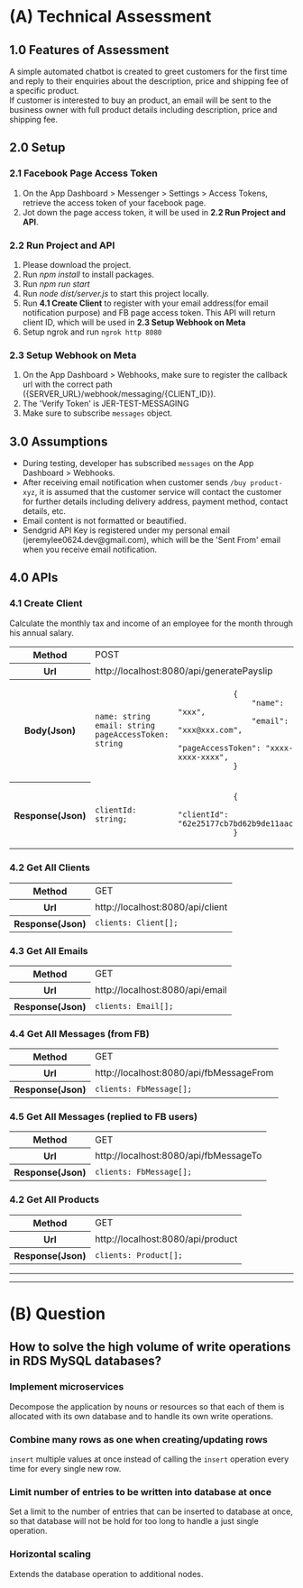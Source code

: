 <h1>(A) Technical Assessment</h1>
<h2>1.0 Features of Assessment</h2>
A simple automated chatbot is created to greet customers for the first time and 
reply to their enquiries about the description, price and shipping fee of a specific product.
<br>
If customer is interested to buy an product, an email will be sent to the business owner with full product details including
description, price and shipping fee.

<h2>2.0 Setup</h2>
<h3>2.1 Facebook Page Access Token</h3>
<ol>
    <li>On the App Dashboard > Messenger > Settings > Access Tokens, retrieve the access token of your facebook page.</li>
    <li>Jot down the page access token, it will be used in <strong>2.2 Run Project and API</strong>.</li>
</ol>
<h3>2.2 Run Project and API</h3>
<ol>
    <li>Please download the project.</li>
    <li>Run <i>npm install</i> to install packages.</li>
    <li>Run <i>npm run start</i></li>
    <li>Run <i>node dist/server.js</i> to start this project locally.</li>
    <li>Run <strong>4.1 Create Client</strong> to register with your email address(for email notification purpose) 
        and FB page access token. This API will return client ID, which will be used in <strong>2.3 Setup Webhook on Meta</strong>
    </li>
    <li>Setup ngrok and run <code>ngrok http 8080</code></li>
</ol>
<h3>2.3 Setup Webhook on Meta</h3>
<ol>
    <li>On the App Dashboard > Webhooks, make sure to register the callback url with the correct path ({SERVER_URL}/webhook/messaging/{CLIENT_ID}).</li>
    <li>The 'Verify Token' is JER-TEST-MESSAGING</li>
    <li>Make sure to subscribe <code>messages</code> object.</li>
</ol>

<h2>3.0 Assumptions</h2>
<ul>
    <li>During testing, developer has subscribed <code>messages</code> on the App Dashboard > Webhooks.</li>
    <li>After receiving email notification when customer sends <code>/buy product-xyz</code>, it is assumed that the customer
service will contact the customer for further details including delivery address, payment method, contact details, etc.</li>
    <li>Email content is not formatted or beautified.</li>
    <li>Sendgrid API Key is registered under my personal email (jeremylee0624.dev@gmail.com), which will be the 'Sent From' email when you receive email notification.</li>
</ul>


<h2>4.0 APIs</h2>
<h3>4.1 Create Client</h3>
Calculate the monthly tax and income of an employee for the month through his annual salary.
<table>
<tr>
    <th>Method</th>
    <td colspan="2">POST</td>
</tr>
<tr>
    <th>Url</th>
    <td colspan="2">http://localhost:8080/api/generatePayslip</td>
</tr>
<tr>
    <th>Body(Json)</th>
    <td>
        <code>name: string</code><br>
        <code>email: string</code><br>
        <code>pageAccessToken: string</code><br>
    </td>
    <td>
        <code>
            {
                "name": "xxx",
                "email": "xxx@xxx.com",
                "pageAccessToken": "xxxx-xxxx-xxxx",
            }
        </code>
    </td>
</tr>
<tr>
    <th>Response(Json)</th>
    <td>
        <code>clientId: string;</code>
    </td>
    <td>
        <code>
            {
                "clientId": "62e25177cb7bd62b9de11aac"
            }
        </code>
    </td>
</tr>
</table>

<h3>4.2 Get All Clients</h3>
<table>
<tr>
    <th>Method</th>
    <td colspan="2">GET</td>
</tr>
<tr>
    <th>Url</th>
    <td colspan="2">http://localhost:8080/api/client</td>
</tr>
<tr>
    <th>Response(Json)</th>
    <td>
        <code>clients: Client[];</code>
    </td>
    <td>
    </td>
</tr>
</table>

<h3>4.3 Get All Emails</h3>
<table>
<tr>
    <th>Method</th>
    <td colspan="2">GET</td>
</tr>
<tr>
    <th>Url</th>
    <td colspan="2">http://localhost:8080/api/email</td>
</tr>
<tr>
    <th>Response(Json)</th>
    <td>
        <code>clients: Email[];</code>
    </td>
    <td>
    </td>
</tr>
</table>

<h3>4.4 Get All Messages (from FB)</h3>
<table>
<tr>
    <th>Method</th>
    <td colspan="2">GET</td>
</tr>
<tr>
    <th>Url</th>
    <td colspan="2">http://localhost:8080/api/fbMessageFrom</td>
</tr>
<tr>
    <th>Response(Json)</th>
    <td>
        <code>clients: FbMessage[];</code>
    </td>
    <td>
    </td>
</tr>
</table>

<h3>4.5 Get All Messages (replied to FB users)</h3>
<table>
<tr>
    <th>Method</th>
    <td colspan="2">GET</td>
</tr>
<tr>
    <th>Url</th>
    <td colspan="2">http://localhost:8080/api/fbMessageTo</td>
</tr>
<tr>
    <th>Response(Json)</th>
    <td>
        <code>clients: FbMessage[];</code>
    </td>
    <td>
    </td>
</tr>
</table>

<h3>4.2 Get All Products</h3>
<table>
<tr>
    <th>Method</th>
    <td colspan="2">GET</td>
</tr>
<tr>
    <th>Url</th>
    <td colspan="2">http://localhost:8080/api/product</td>
</tr>
<tr>
    <th>Response(Json)</th>
    <td>
        <code>clients: Product[];</code>
    </td>
    <td>
    </td>
</tr>
</table>

<hr><hr>
<h1>(B) Question</h1>
<h2>How to solve the high volume of write operations in RDS MySQL databases?</h2>

<h3>Implement microservices</h3>
Decompose the application by nouns or resources so that each of them is allocated with its own database and to handle its
own write operations.

<h3>Combine many rows as one when creating/updating rows</h3>
<code>insert</code> multiple values at once instead of calling the <code>insert</code> operation every time 
for every single new row.

<h3>Limit number of entries to be written into database at once</h3>
Set a limit to the number of entries that can be inserted to database at once, so that
database will not be hold for too long to handle a just single operation.

<h3>Horizontal scaling</h3>
Extends the database operation to additional nodes.